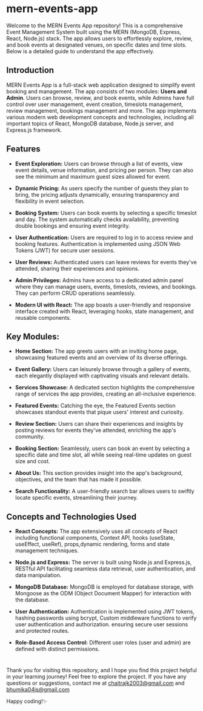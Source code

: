 # mern-events-app
Welcome to the MERN Events App repository! This is a comprehensive Event Management System built using the MERN (MongoDB, Express, React, Node.js) stack. The app allows
users to effortlessly explore, review, and book events at designated venues, on specific dates and time slots.
Below is a detailed guide to understand the app effectively.

## Introduction
MERN Events App is a full-stack web application designed to simplify event booking and management. The app consists of two modules: **Users and Admin**. Users can browse, review, and book events, while Admins have full control over user management, event creation, timeslots management, review management, bookings management and more. 
The app implements various modern web development concepts and technologies, including all important topics of React, MongoDB database, Node.js server, and Express.js framework.

## Features
- **Event Exploration:** Users can browse through a list of events, view event details, venue information, and pricing per person. They can also see the minimum and maximum guest sizes allowed for event.

- **Dynamic Pricing:** As users specify the number of guests they plan to bring, the pricing adjusts dynamically, ensuring transparency and flexibility in event selection.

- **Booking System:** Users can book events by selecting a specific timeslot and day. The system automatically checks availability, preventing double bookings and ensuring event integrity.

- **User Authentication:** Users are required to log in to access review and booking features. Authentication is implemented using JSON Web Tokens (JWT) for secure user sessions.

- **User Reviews:** Authenticated users can leave reviews for events they've attended, sharing their experiences and opinions.

- **Admin Privileges:** Admins have access to a dedicated admin panel where they can manage users, events, timeslots, reviews, and bookings. They can perform CRUD operations seamlessly.

- **Modern UI with React:** The app boasts a user-friendly and responsive interface created with React, leveraging hooks, state management, and reusable components.

## Key Modules:

- **Home Section:** The app greets users with an inviting home page, showcasing featured events and an overview of its diverse offerings.

- **Event Gallery:** Users can leisurely browse through a gallery of events, each elegantly displayed with captivating visuals and relevant details.

- **Services Showcase:** A dedicated section highlights the comprehensive range of services the app provides, creating an all-inclusive experience.

- **Featured Events:** Catching the eye, the Featured Events section showcases standout events that pique users' interest and curiosity.

- **Review Section:** Users can share their experiences and insights by posting reviews for events they've attended, enriching the app's community.

- **Booking Section:** Seamlessly, users can book an event by selecting a specific date and time slot, all while seeing real-time updates on guest size and cost.

- **About Us:** This section provides insight into the app's background, objectives, and the team that has made it possible.

- **Search Functionality:** A user-friendly search bar allows users to swiftly locate specific events, streamlining their journey.

## Concepts and Technologies Used

- **React Concepts:** The app extensively uses all concepts of React including functional components, Context API, hooks (useState, useEffect, useRef), props,dynamic rendering, forms and state management techniques.

- **Node.js and Express:** The server is built using Node.js and Express.js, RESTful API facilitating seamless data retrieval, user authentication, and data manipulation.

- **MongoDB Database:** MongoDB is employed for database storage, with Mongoose as the ODM (Object Document Mapper) for interaction with the database.

- **User Authentication:** Authentication is implemented using JWT tokens, hashing passwords using bcrypt, Custom middleware functions to verify user authentication and authorization. ensuring secure user sessions and protected routes.

- **Role-Based Access Control:** Different user roles (user and admin) are defined with distinct permissions.

#
Thank you for visiting this repository, and I hope you find this project helpful in your learning journey! Feel free to explore the project. If you have any questions or suggestions, contact me at chaitrajk2003@gmail.com and bhumika04js@gmail.com

Happy coding!✨
